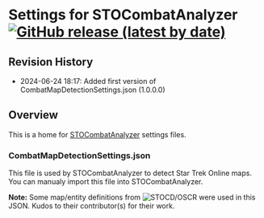 # Settings for STOCombatAnalyzer [![GitHub release (latest by date)](https://img.shields.io/github/v/release/zxeltor/STOCombatAnalyzer.Settings)](https://github.com/zxeltor/STOCombatAnalyzer.Settings/releases/latest)

## Revision History
* 2024-06-24 18:17: Added first version of CombatMapDetectionSettings.json (1.0.0.0)

## Overview
This is a home for [STOCombatAnalyzer](https://github.com/zxeltor/STOCombatAnalyzer) settings files.

### CombatMapDetectionSettings.json
This file is used by STOCombatAnalyzer to detect Star Trek Online maps. You can manualy import this file into STOCombatAnalyzer.

**Note:** Some map/entity definitions from ![STOCD/OSCR]([https://github.com/zxeltor/STOCombatAnalyzer](https://github.com/STOCD/OSCR)) were used in this JSON. Kudos to their contributor(s) for their work.
